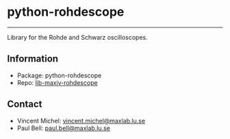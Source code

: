 python-rohdescope
=================
***

Library for the Rohde and Schwarz oscilloscopes.


Information
-----------

 - Package: python-rohdescope
 - Repo:    [lib-maxiv-rohdescope][repo]

[repo]: https://gitorious.maxlab.lu.se/kits-maxiv/lib-maxiv-rohdescope/

Contact
-------

- Vincent Michel: vincent.michel@maxlab.lu.se
- Paul Bell:      paul.bell@maxlab.lu.se
